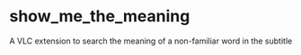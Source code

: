 show_me_the_meaning
===================

A VLC extension to search the meaning of a non-familiar word in the subtitle